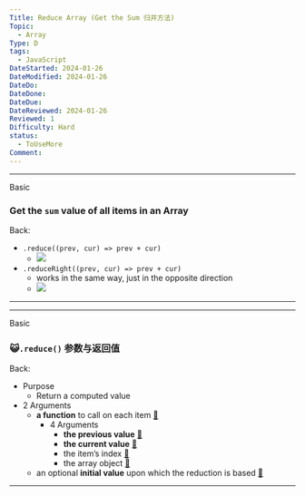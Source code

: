```yaml
---
Title: Reduce Array (Get the Sum 归并方法)
Topic:
  - Array
Type: D
tags:
  - JavaScript
DateStarted: 2024-01-26
DateModified: 2024-01-26
DateDo:
DateDone:
DateDue:
DateReviewed: 2024-01-26
Reviewed: 1
Difficulty: Hard
status:
  - ToUseMore
Comment:
---
```

***
Basic
### Get the `sum` value of all items in an Array
Back:
- `.reduce((prev, cur) => prev + cur)`
	- ![](1691312206123.png)
- `.reduceRight((prev, cur) => prev + cur)`
    - works in the same way, just in the opposite direction
	- ![](1691312257363.png)
<!--ID: 1706600287415-->
****
<!--SR:!2024-02-01,3,250-->

***
Basic
### 😺`.reduce()` 参数与返回值
Back:
- Purpose
    - Return a computed value
- 2 Arguments
    - **a function** to call on each item [📌](obsidian://jump-to-pdf?pdf=ProJS%2FC6-Collection%20Reference%20Type.pdf&annotate=ef32b89b-137a-4299)
        - 4 Arguments
            - **the previous value** [📌](obsidian://jump-to-pdf?pdf=ProJS%2FC6-Collection%20Reference%20Type.pdf&annotate=82d14c01-3f3e-f40a)
            - **the current value** [📌](obsidian://jump-to-pdf?pdf=ProJS%2FC6-Collection%20Reference%20Type.pdf&annotate=2a37a043-94d3-6036)
            - the item’s index [📌](obsidian://jump-to-pdf?pdf=ProJS%2FC6-Collection%20Reference%20Type.pdf&annotate=620a7f99-e301-6fd1)
            - the array object [📌](obsidian://jump-to-pdf?pdf=ProJS%2FC6-Collection%20Reference%20Type.pdf&annotate=1fc6464f-49da-aa80)
    - an optional **initial value** upon which the reduction is based [📌](obsidian://jump-to-pdf?pdf=ProJS%2FC6-Collection%20Reference%20Type.pdf&annotate=27095b3b-0310-a322)
<!--ID: 1706600287419-->
****
<!--SR:!2024-01-30,1,230-->

